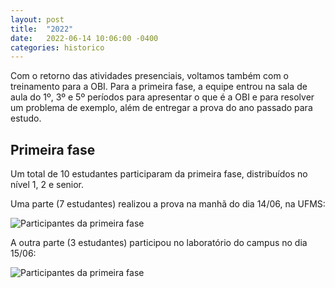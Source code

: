 ```yaml
---
layout: post
title:  "2022"
date:   2022-06-14 10:06:00 -0400
categories: historico
---
```


Com o retorno das atividades presenciais, voltamos também com o treinamento para a OBI. Para a primeira fase, a equipe entrou na sala de aula do 1º, 3º e 5º períodos para apresentar o que é a OBI e para resolver um problema de exemplo, além de entregar a prova do ano passado para estudo.

## Primeira fase

Um total de 10 estudantes participaram da primeira fase, distribuídos no nível 1, 2 e senior. 

Uma parte (7 estudantes) realizou a prova na manhã do dia 14/06, na UFMS:

![Participantes da primeira fase][primeira_fase1]

A outra parte (3 estudantes) participou no laboratório do campus no dia 15/06:

![Participantes da primeira fase][primeira_fase2]

[primeira_fase1]: {{site.baseurl}}/assets/img/obi_2022_a.jpeg "Participantes da primeira fase da modalidade programação - primeira batelada"

[primeira_fase2]: {{site.baseurl}}/assets/img/obi_2022_b.jpeg "Participantes da primeira fase da modalidade programação - segunda batelada"
